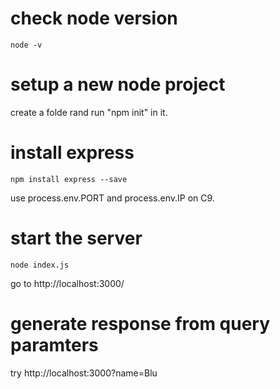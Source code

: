 # check node version
```
node -v
```

# setup a new node project

create a folde rand run "npm init" in it.

# install express
```
npm install express --save
```

use process.env.PORT and process.env.IP on C9.

# start the server
```
node index.js
```
go to http://localhost:3000/

# generate response from query paramters

try http://localhost:3000?name=Blu